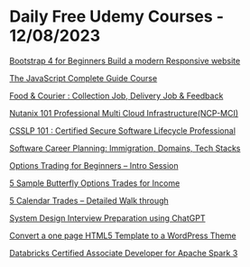 # Daily Free Udemy Courses - 12/08/2023

[Bootstrap 4 for Beginners Build a modern Responsive website](https://www.udemy.com/course/bootstrap-4-for-beginners/?couponCode=0D2D845EAC850EFB1DEC)
[The JavaScript Complete Guide Course](https://www.udemy.com/course/javascript-complete-guide-course/?couponCode=B9EA9588A1B286369037)
[Food & Courier : Collection Job, Delivery Job & Feedback](https://www.udemy.com/course/food-courier-collection-job-delivery-job-customer-feedback/?couponCode=750EB4AD78BAF3EC83F1)
[Nutanix 101 Professional Multi Cloud Infrastructure(NCP-MCI)](https://www.udemy.com/course/nutanix-certified-professional-multi-cloud-infrastructure-ncp-mci/?couponCode=B9EC421CB68E59A6B4A8)
[CSSLP 101 : Certified Secure Software Lifecycle Professional](https://www.udemy.com/course/csslp-101-certified-secure-software-lifecycle-professional/?couponCode=9ADE01D88094D712FFDF)
[Software Career Planning: Immigration, Domains, Tech Stacks](https://www.udemy.com/course/software-career-bootcamp-career-planning-and-interviews-101/?couponCode=D06B5EDE47A7CB031DC6)
[Options Trading for Beginners – Intro Session](https://www.udemy.com/course/options-trading-for-beginners-intro-session/?couponCode=FREE_8_9_23)
[5 Sample Butterfly Options Trades for Income](https://www.udemy.com/course/5-sample-butterfly-options-trades-for-income/?couponCode=FREE_8_9_23)
[5 Calendar Trades – Detailed Walk through](https://www.udemy.com/course/5-calendar-trades-detailed-walk-through/?couponCode=FREE_8_9_23)
[System Design Interview Preparation using ChatGPT](https://www.udemy.com/course/system-design-first-principles-thinking-in-60-minutes/?couponCode=CBD400C0C6DEFA7BE285)
[Convert a one page HTML5 Template to a WordPress Theme](https://www.udemy.com/course/convert-html5-template-to-wordpress-theme/?couponCode=FREE-HTMLWP-AUG1)
[Databricks Certified Associate Developer for Apache Spark 3](https://www.udemy.com/course/databricks-associate-developer-for-apache-spark/?couponCode=DATABRICKS)
